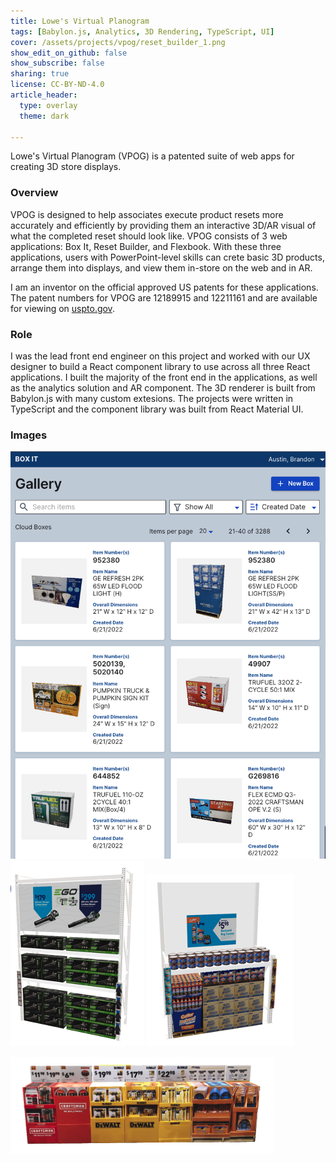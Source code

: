 ```yaml
---
title: Lowe's Virtual Planogram
tags: [Babylon.js, Analytics, 3D Rendering, TypeScript, UI]
cover: /assets/projects/vpog/reset_builder_1.png
show_edit_on_github: false
show_subscribe: false
sharing: true
license: CC-BY-ND-4.0
article_header:
  type: overlay
  theme: dark

---
```


Lowe's Virtual Planogram (VPOG) is a patented suite of web apps for creating 3D store displays.

<!--more-->

### Overview

VPOG is designed to help associates execute product resets more accurately and efficiently by providing them an interactive 3D/AR visual of what the completed reset should look like. VPOG consists of 3 web applications: Box It, Reset Builder, and Flexbook. With these three applications, users with PowerPoint-level skills can crete basic 3D products, arrange them into displays, and view them in-store on the web and in AR.

I am an inventor on the official approved US patents for these applications. The patent numbers for VPOG are 12189915 and 12211161 and are available for viewing on [uspto.gov](https://ppubs.uspto.gov/pubwebapp/static/pages/ppubsbasic.html).

### Role

I was the lead front end engineer on this project and worked with our UX designer to build a React component library to use across all three React applications. I built the majority of the front end in the applications, as well as the analytics solution and AR component. The 3D renderer is built from Babylon.js with many custom extesions. The projects were written in TypeScript and the component library was built from React Material UI.

### Images
<img class="image image--xl" src="/assets/projects/vpog/boxit_1.png"/>
<img class="image image--xl" src="/assets/projects/vpog/reset_1.png"/>
<img class="image image--xl" src="/assets/projects/vpog/reset_2.png"/>


![image](/assets/projects/vpog/reset_3.png)
